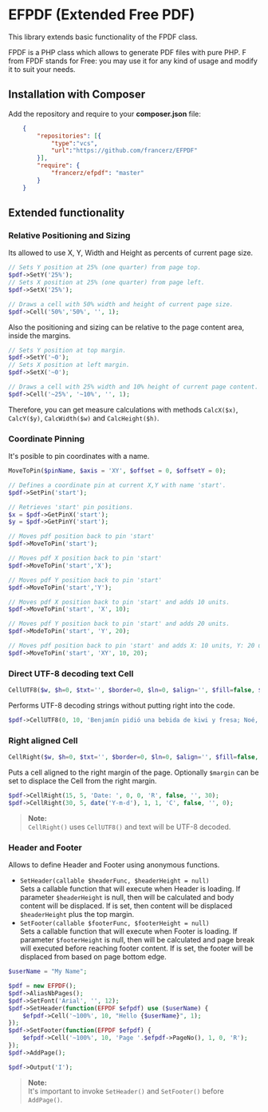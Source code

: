 EFPDF (Extended Free PDF)
=======================================

This library extends basic functionality of the FPDF class.

FPDF is a PHP class which allows to generate PDF files with pure PHP.
F from FPDF stands for Free: you may use it for any kind of usage and modify it
to suit your needs.

Installation with Composer
---------------------------------------

Add the repository and require to your **composer.json** file:
```json
    {
        "repositories": [{
            "type":"vcs",
            "url":"https://github.com/francerz/EFPDF"
        }],
        "require": {
            "francerz/efpdf": "master"
        }
    }
```

Extended functionality
---------------------------------------

### Relative Positioning and Sizing

Its allowed to use X, Y, Width and Height as percents of current page size.

```php
// Sets Y position at 25% (one quarter) from page top.
$pdf->SetY('25%');
// Sets X position at 25% (one quarter) from page left.
$pdf->SetX('25%');

// Draws a cell with 50% width and height of current page size.
$pdf->Cell('50%','50%', '', 1);
```

Also the positioning and sizing can be relative to the page content area,
inside the margins.

```php
// Sets Y position at top margin.
$pdf->SetY('~0');
// Sets X position at left margin.
$pdf->SetX('~0');

// Draws a cell with 25% width and 10% height of current page content.
$pdf->Cell('~25%', '~10%', '', 1);
```

Therefore, you can get measure calculations with methods `CalcX($x)`, `CalcY($y)`,
`CalcWidth($w)` and `CalcHeight($h)`.

### Coordinate Pinning

It's posible to pin coordinates with a name.

```php
MoveToPin($pinName, $axis = 'XY', $offset = 0, $offsetY = 0);
```

```php
// Defines a coordinate pin at current X,Y with name 'start'.
$pdf->SetPin('start');

// Retrieves 'start' pin positions.
$x = $pdf->GetPinX('start');
$y = $pdf->GetPinY('start');

// Moves pdf position back to pin 'start'
$pdf->MoveToPin('start');

// Moves pdf X position back to pin 'start'
$pdf->MoveToPin('start','X');

// Moves pdf Y position back to pin 'start'
$pdf->MoveToPin('start','Y');

// Moves pdf X position back to pin 'start' and adds 10 units.
$pdf->MoveToPin('start', 'X', 10);

// Moves pdf Y position back to pin 'start' and adds 20 units.
$pdf->ModeToPin('start', 'Y', 20);

// Moves pdf position back to pin 'start' and adds X: 10 units, Y: 20 units.
$pdf->MoveToPin('start', 'XY', 10, 20);
```

### Direct UTF-8 decoding text Cell

```php
CellUTF8($w, $h=0, $txt='', $border=0, $ln=0, $align='', $fill=false, $link='')
```

Performs UTF-8 decoding strings without putting right into the code.

```php
$pdf->CellUTF8(0, 10, 'Benjamín pidió una bebida de kiwi y fresa; Noé, sin vergüenza, la más exquisita champaña del menú.');
```

### Right aligned Cell

```php
CellRight($w, $h=0, $txt='', $border=0, $ln=0, $align='', $fill=false, $link='', $margin=0)
```

Puts a cell aligned to the right margin of the page.
Optionally `$margin` can be set to displace the Cell from the right margin.

```php
$pdf->CellRight(15, 5, 'Date: ', 0, 0, 'R', false, '', 30);
$pdf->CellRight(30, 5, date('Y-m-d'), 1, 1, 'C', false, '', 0);
```

> **Note:**  
> `CellRight()` uses `CellUTF8()` and text will be UTF-8 decoded.

### Header and Footer

Allows to define Header and Footer using anonymous functions.

* `SetHeader(callable $headerFunc, $headerHeight = null)`  
  Sets a callable function that will execute when Header is loading.
  If parameter `$headerHeight` is null, then will be calculated and body content
  will be displaced. If is set, then content will be displaced `$headerHeight`
  plus the top margin.
* `SetFooter(callable $footerFunc, $footerHeight = null)`  
  Sets a callable function that will execute when Footer is loading.
  If parameter `$footerHeight` is null, then will be calculated and page break
  will executed before reaching footer content. If is set, the footer will
  be displaced from based on page bottom edge.

```php
$userName = "My Name";

$pdf = new EFPDF();
$pdf->AliasNbPages();
$pdf->SetFont('Arial', '', 12);
$pdf->SetHeader(function(EFPDF $efpdf) use ($userName) {
    $efpdf->Cell('~100%', 10, "Hello {$userName}", 1);
});
$pdf->SetFooter(function(EFPDF $efpdf) {
    $efpdf->Cell('~100%', 10, 'Page '.$efpdf->PageNo(), 1, 0, 'R');
});
$pdf->AddPage();

$pdf->Output('I');
```
> **Note:**  
> It's important to invoke `SetHeader()` and `SetFooter()` before `AddPage()`.

